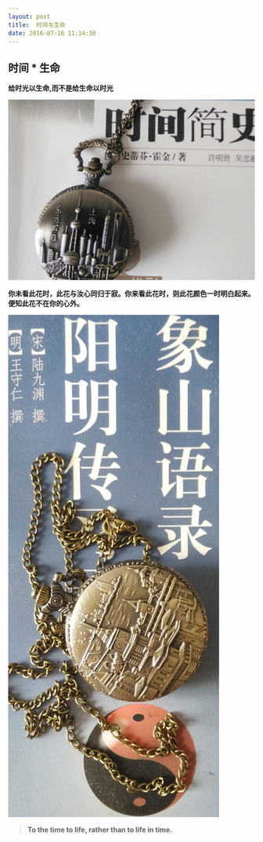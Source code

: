 ```yaml
---
layout: post
title:  时间与生命
date: 2016-07-16 11:14:30
---
```


##  时间 * 生命 ##

__给时光以生命,而不是给生命以时光__

![](/assets/first/1.jpg)

__你未看此花时，此花与汝心同归于寂。你来看此花时，则此花颜色一时明白起来。便知此花不在你的心外。__

![](/assets/first/2.jpg)

> **To the time to life, rather than to life in time.** </br>


